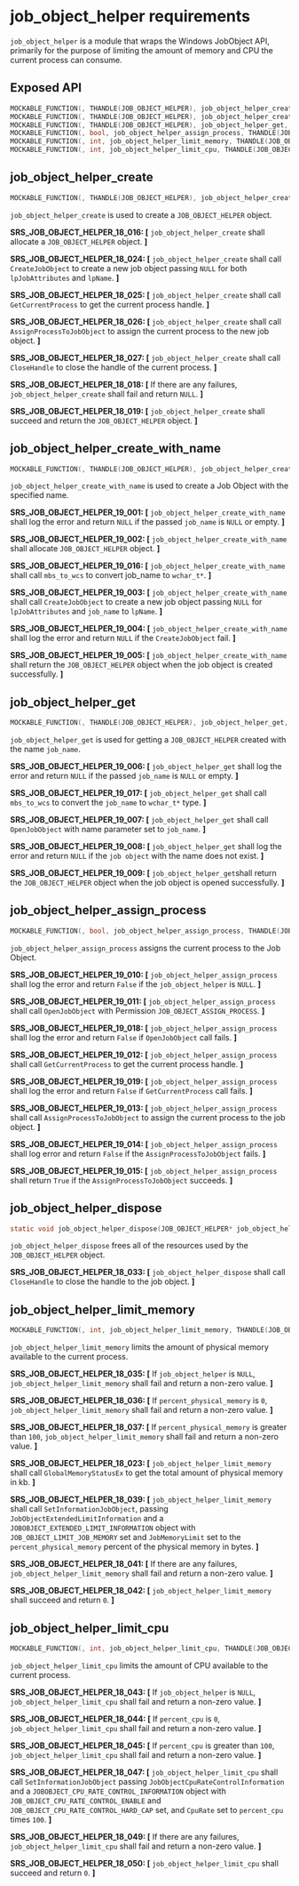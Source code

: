 # job_object_helper requirements

`job_object_helper` is a module that wraps the Windows JobObject API, primarily for the purpose of limiting the amount of memory and CPU the current process can consume.

## Exposed API
```c
MOCKABLE_FUNCTION(, THANDLE(JOB_OBJECT_HELPER), job_object_helper_create);
MOCKABLE_FUNCTION(, THANDLE(JOB_OBJECT_HELPER), job_object_helper_create_with_name, const char*, job_name);
MOCKABLE_FUNCTION(, THANDLE(JOB_OBJECT_HELPER), job_object_helper_get, const char*, job_name);
MOCKABLE_FUNCTION(, bool, job_object_helper_assign_process, THANDLE(JOB_OBJECT_HELPER), job_object_helper);
MOCKABLE_FUNCTION(, int, job_object_helper_limit_memory, THANDLE(JOB_OBJECT_HELPER), job_object_helper, uint32_t, percent_physical_memory);
MOCKABLE_FUNCTION(, int, job_object_helper_limit_cpu, THANDLE(JOB_OBJECT_HELPER), job_object_helper, uint32_t, percent_cpu);
```

## job_object_helper_create
```c
MOCKABLE_FUNCTION(, THANDLE(JOB_OBJECT_HELPER), job_object_helper_create);
```
``job_object_helper_create`` is used to create a `JOB_OBJECT_HELPER` object.

**SRS_JOB_OBJECT_HELPER_18_016: [** `job_object_helper_create` shall allocate a `JOB_OBJECT_HELPER` object. **]**

**SRS_JOB_OBJECT_HELPER_18_024: [** `job_object_helper_create` shall call `CreateJobObject` to create a new job object passing `NULL` for both `lpJobAttributes` and `lpName`. **]**

**SRS_JOB_OBJECT_HELPER_18_025: [** `job_object_helper_create` shall call `GetCurrentProcess` to get the current process handle. **]**

**SRS_JOB_OBJECT_HELPER_18_026: [** `job_object_helper_create` shall call `AssignProcessToJobObject` to assign the current process to the new job object. **]**

**SRS_JOB_OBJECT_HELPER_18_027: [** `job_object_helper_create` shall call `CloseHandle` to close the handle of the current process. **]**

**SRS_JOB_OBJECT_HELPER_18_018: [** If there are any failures, `job_object_helper_create` shall fail and return `NULL`. **]**

**SRS_JOB_OBJECT_HELPER_18_019: [** `job_object_helper_create` shall succeed and return the `JOB_OBJECT_HELPER` object.  **]**

## job_object_helper_create_with_name
```c
MOCKABLE_FUNCTION(, THANDLE(JOB_OBJECT_HELPER), job_object_helper_create_with_name, const char*, job_name);
```
``job_object_helper_create_with_name`` is used to create a Job Object with the specified name.

**SRS_JOB_OBJECT_HELPER_19_001: [** `job_object_helper_create_with_name` shall log the error and return `NULL` if the passed `job_name` is `NULL` or empty. **]**

**SRS_JOB_OBJECT_HELPER_19_002: [** `job_object_helper_create_with_name` shall allocate `JOB_OBJECT_HELPER` object. **]**

**SRS_JOB_OBJECT_HELPER_19_016: [** `job_object_helper_create_with_name` shall call `mbs_to_wcs` to convert job_name to `wchar_t*`. **]**

**SRS_JOB_OBJECT_HELPER_19_003: [** `job_object_helper_create_with_name` shall call `CreateJobObject` to create a new job object passing `NULL` for `lpJobAttributes` and `job_name` to `lpName`. **]**

**SRS_JOB_OBJECT_HELPER_19_004: [** `job_object_helper_create_with_name` shall log the error and return `NULL` if the `CreateJobObject` fail. **]**

**SRS_JOB_OBJECT_HELPER_19_005: [** `job_object_helper_create_with_name` shall return the `JOB_OBJECT_HELPER` object when the job object is created successfully. **]**


## job_object_helper_get
```c
MOCKABLE_FUNCTION(, THANDLE(JOB_OBJECT_HELPER), job_object_helper_get, const char*, job_name);
```
``job_object_helper_get`` is used for getting a `JOB_OBJECT_HELPER` created with the name `job_name`.

**SRS_JOB_OBJECT_HELPER_19_006: [** `job_object_helper_get` shall log the error and return `NULL` if the passed `job_name` is `NULL` or empty. **]**

**SRS_JOB_OBJECT_HELPER_19_017: [** `job_object_helper_get` shall call `mbs_to_wcs` to convert the `job_name` to `wchar_t*` type. **]**

**SRS_JOB_OBJECT_HELPER_19_007: [** `job_object_helper_get` shall call `OpenJobObject` with name parameter set to `job_name`. **]**

**SRS_JOB_OBJECT_HELPER_19_008: [** `job_object_helper_get` shall log the error and return `NULL` if the `job object` with the name does not exist. **]**

**SRS_JOB_OBJECT_HELPER_19_009: [** `job_object_helper_get`shall return the `JOB_OBJECT_HELPER` object when the job object is opened successfully. **]**


## job_object_helper_assign_process
```c
MOCKABLE_FUNCTION(, bool, job_object_helper_assign_process, THANDLE(JOB_OBJECT_HELPER), job_object_helper);
```
``job_object_helper_assign_process`` assigns the current process to the Job Object.

**SRS_JOB_OBJECT_HELPER_19_010: [** `job_object_helper_assign_process` shall log the error and return `False` if the `job_object_helper` is `NULL`. **]**

**SRS_JOB_OBJECT_HELPER_19_011: [** `job_object_helper_assign_process` shall call `OpenJobObject` with Permission `JOB_OBJECT_ASSIGN_PROCESS`. **]**

**SRS_JOB_OBJECT_HELPER_19_018: [** `job_object_helper_assign_process` shall log the error and return `False` if `OpenJobObject` call fails. **]**

**SRS_JOB_OBJECT_HELPER_19_012: [** `job_object_helper_assign_process` shall call `GetCurrentProcess` to get the current process handle. **]**

**SRS_JOB_OBJECT_HELPER_19_019: [** `job_object_helper_assign_process` shall log the error and return `False` if `GetCurrentProcess` call fails. **]**

**SRS_JOB_OBJECT_HELPER_19_013: [** `job_object_helper_assign_process` shall call `AssignProcessToJobObject` to assign the current process to the job object. **]**

**SRS_JOB_OBJECT_HELPER_19_014: [** `job_object_helper_assign_process` shall log error and return `False` if the `AssignProcessToJobObject` fails. **]**

**SRS_JOB_OBJECT_HELPER_19_015: [** `job_object_helper_assign_process` shall return `True` if the `AssignProcessToJobObject` succeeds. **]**


## job_object_helper_dispose
```c
static void job_object_helper_dispose(JOB_OBJECT_HELPER* job_object_helper);
```
`job_object_helper_dispose` frees all of the resources used by the `JOB_OBJECT_HELPER` object.

**SRS_JOB_OBJECT_HELPER_18_033: [** `job_object_helper_dispose` shall call `CloseHandle` to close the handle to the job object. **]**


## job_object_helper_limit_memory
```c
MOCKABLE_FUNCTION(, int, job_object_helper_limit_memory, THANDLE(JOB_OBJECT_HELPER), job_object_helper, uint32_t, percent_physical_memory);
```
`job_object_helper_limit_memory` limits the amount of physical memory available to the current process.

**SRS_JOB_OBJECT_HELPER_18_035: [** If `job_object_helper` is `NULL`, `job_object_helper_limit_memory` shall fail and return a non-zero value. **]**

**SRS_JOB_OBJECT_HELPER_18_036: [** If `percent_physical_memory` is `0`, `job_object_helper_limit_memory` shall fail and return a non-zero value. **]**

**SRS_JOB_OBJECT_HELPER_18_037: [** If `percent_physical_memory` is greater than `100`, `job_object_helper_limit_memory` shall fail and return a non-zero value. **]**

**SRS_JOB_OBJECT_HELPER_18_023: [** `job_object_helper_limit_memory` shall call `GlobalMemoryStatusEx` to get the total amount of physical memory in kb. **]**

**SRS_JOB_OBJECT_HELPER_18_039: [** `job_object_helper_limit_memory` shall call `SetInformationJobObject`, passing `JobObjectExtendedLimitInformation` and a `JOBOBJECT_EXTENDED_LIMIT_INFORMATION` object with `JOB_OBJECT_LIMIT_JOB_MEMORY` set and `JobMemoryLimit` set to the `percent_physical_memory` percent of the physical memory in bytes. **]**

**SRS_JOB_OBJECT_HELPER_18_041: [** If there are any failures, `job_object_helper_limit_memory` shall fail and return a non-zero value. **]**

**SRS_JOB_OBJECT_HELPER_18_042: [** `job_object_helper_limit_memory` shall succeed and return `0`. **]**


## job_object_helper_limit_cpu
```c
MOCKABLE_FUNCTION(, int, job_object_helper_limit_cpu, THANDLE(JOB_OBJECT_HELPER), job_object_helper, uint32_t, percent_cpu);
```
`job_object_helper_limit_cpu` limits the amount of CPU available to the current process.

**SRS_JOB_OBJECT_HELPER_18_043: [** If `job_object_helper` is `NULL`, `job_object_helper_limit_cpu` shall fail and return a non-zero value. **]**

**SRS_JOB_OBJECT_HELPER_18_044: [** If `percent_cpu` is  `0`, `job_object_helper_limit_cpu` shall fail and return a non-zero value. **]**

**SRS_JOB_OBJECT_HELPER_18_045: [** If `percent_cpu` is greater than `100`, `job_object_helper_limit_cpu` shall fail and return a non-zero value. **]**

**SRS_JOB_OBJECT_HELPER_18_047: [** `job_object_helper_limit_cpu` shall call `SetInformationJobObject` passing `JobObjectCpuRateControlInformation` and a `JOBOBJECT_CPU_RATE_CONTROL_INFORMATION` object with `JOB_OBJECT_CPU_RATE_CONTROL_ENABLE` and `JOB_OBJECT_CPU_RATE_CONTROL_HARD_CAP` set, and `CpuRate` set to `percent_cpu` times `100`. **]**

**SRS_JOB_OBJECT_HELPER_18_049: [** If there are any failures, `job_object_helper_limit_cpu` shall fail and return a non-zero value. **]**

**SRS_JOB_OBJECT_HELPER_18_050: [** `job_object_helper_limit_cpu` shall succeed and return `0`. **]**
